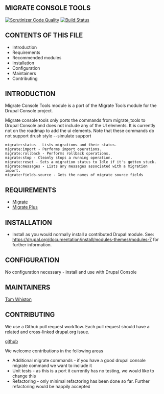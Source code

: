 MIGRATE CONSOLE TOOLS
---------------------

[![Scrutinizer Code Quality](https://scrutinizer-ci.com/g/ibrows/drupal_migrate_console_tools/badges/quality-score.png?b=master)](https://scrutinizer-ci.com/g/ibrows/drupal_migrate_console_tools/?branch=master)
[![Build Status](https://scrutinizer-ci.com/g/ibrows/drupal_migrate_console_tools/badges/build.png?b=master)](https://scrutinizer-ci.com/g/ibrows/drupal_migrate_console_tools/build-status/master)


CONTENTS OF THIS FILE
---------------------

 * Introduction
 * Requirements
 * Recommended modules
 * Installation
 * Configuration
 * Maintainers
 * Contributing

INTRODUCTION
------------

Migrate Console Tools module is a port of the Migrate Tools module for the Drupal Console project.

Migrate console tools only ports the commands from migrate_tools to Drupal Console
and does not include any of the UI elements.
It is currently not on the roadmap to add the ui elements.
Note that these commands do not support drush style --simulate support

    migrate:status - Lists migrations and their status.
    migrate:import - Performs import operations.
    migrate:rollback - Performs rollback operations.
    migrate:stop - Cleanly stops a running operation.
    migrate:reset - Sets a migration status to Idle if it's gotten stuck.
    migrate:messages - Lists any messages associated with a migration import.
    migrate:fields-source - Gets the names of migrate source fields

REQUIREMENTS
------------

* [Migrate](https://www.drupal.org/project/migrate)
* [Migrate Plus](https://www.drupal.org/project/migrate_plus)

INSTALLATION
------------

 * Install as you would normally install a contributed Drupal module. See:
   https://drupal.org/documentation/install/modules-themes/modules-7
   for further information.

CONFIGURATION
-------------

No configuration necessary - install and use with Drupal Console

MAINTAINERS
-----------

[Tom Whiston](https://www.drupal.org/u/tomw-0)

CONTRIBUTING
------------

We use a Github pull request workflow.
Each pull request should have a related and cross-linked drupal.org issue.

[github](https://github.com/ibrows/drupal_migrate_console_tools)

We welcome contributions in the following areas

* Additional migrate commands - if you have a good drupal console migrate command we want to include it
* Unit tests - as this is a port it currently has no testing, we would like to change this
* Refactoring - only minimal refactoring has been done so far. Further refactoring would be happily accepted